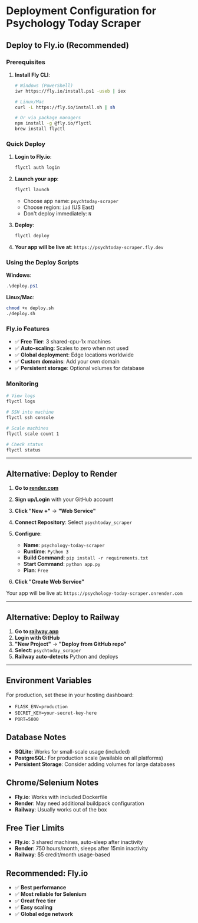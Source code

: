 # Deployment Configuration for Psychology Today Scraper

## Deploy to Fly.io (Recommended)

### Prerequisites
1. **Install Fly CLI**:
   ```bash
   # Windows (PowerShell)
   iwr https://fly.io/install.ps1 -useb | iex
   
   # Linux/Mac
   curl -L https://fly.io/install.sh | sh
   
   # Or via package managers
   npm install -g @fly.io/flyctl
   brew install flyctl
   ```

### Quick Deploy
1. **Login to Fly.io**:
   ```bash
   flyctl auth login
   ```

2. **Launch your app**:
   ```bash
   flyctl launch
   ```
   - Choose app name: `psychtoday-scraper`
   - Choose region: `iad` (US East)
   - Don't deploy immediately: `N`

3. **Deploy**:
   ```bash
   flyctl deploy
   ```

4. **Your app will be live at**: `https://psychtoday-scraper.fly.dev`

### Using the Deploy Scripts

**Windows**:
```powershell
.\deploy.ps1
```

**Linux/Mac**:
```bash
chmod +x deploy.sh
./deploy.sh
```

### Fly.io Features
- ✅ **Free Tier**: 3 shared-cpu-1x machines
- ✅ **Auto-scaling**: Scales to zero when not used
- ✅ **Global deployment**: Edge locations worldwide
- ✅ **Custom domains**: Add your own domain
- ✅ **Persistent storage**: Optional volumes for database

### Monitoring
```bash
# View logs
flyctl logs

# SSH into machine
flyctl ssh console

# Scale machines
flyctl scale count 1

# Check status
flyctl status
```

---

## Alternative: Deploy to Render

1. **Go to [render.com](https://render.com)**
2. **Sign up/Login** with your GitHub account
3. **Click "New +"** → **"Web Service"**
4. **Connect Repository**: Select `psychtoday_scraper`
5. **Configure**:
   - **Name**: `psychology-today-scraper`
   - **Runtime**: `Python 3`
   - **Build Command**: `pip install -r requirements.txt`
   - **Start Command**: `python app.py`
   - **Plan**: `Free`

6. **Click "Create Web Service"**

Your app will be live at: `https://psychology-today-scraper.onrender.com`

---

## Alternative: Deploy to Railway

1. **Go to [railway.app](https://railway.app)**
2. **Login with GitHub**
3. **"New Project"** → **"Deploy from GitHub repo"**
4. **Select**: `psychtoday_scraper`
5. **Railway auto-detects** Python and deploys

---

## Environment Variables

For production, set these in your hosting dashboard:
- `FLASK_ENV=production`
- `SECRET_KEY=your-secret-key-here`
- `PORT=5000`

## Database Notes

- **SQLite**: Works for small-scale usage (included)
- **PostgreSQL**: For production scale (available on all platforms)
- **Persistent Storage**: Consider adding volumes for large databases

## Chrome/Selenium Notes

- **Fly.io**: Works with included Dockerfile
- **Render**: May need additional buildpack configuration
- **Railway**: Usually works out of the box

## Free Tier Limits

- **Fly.io**: 3 shared machines, auto-sleep after inactivity
- **Render**: 750 hours/month, sleeps after 15min inactivity
- **Railway**: $5 credit/month usage-based

## Recommended: Fly.io

- ✅ **Best performance**
- ✅ **Most reliable for Selenium**
- ✅ **Great free tier**
- ✅ **Easy scaling**
- ✅ **Global edge network**
